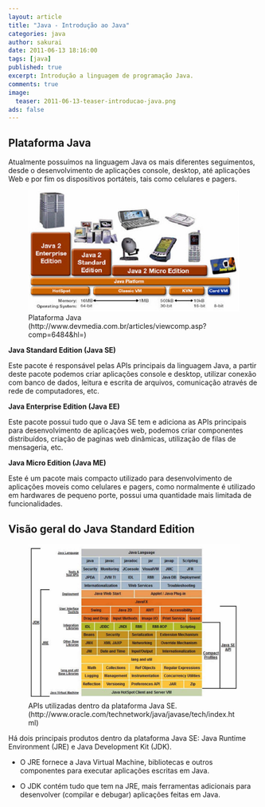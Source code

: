 ```yaml
---
layout: article
title: "Java - Introdução ao Java"
categories: java
author: sakurai
date: 2011-06-13 18:16:00
tags: [java]
published: true
excerpt: Introdução a linguagem de programação Java.
comments: true
image:
  teaser: 2011-06-13-teaser-introducao-java.png
ads: false
---
```


## Plataforma Java

Atualmente possuímos na linguagem Java os mais diferentes seguimentos, desde o desenvolvimento de aplicações console, desktop, até aplicações Web e por fim os dispositivos portáteis, tais como celulares e pagers.

<figure>
    <a href="/images/2011-06-13-introducao-java-01.png"><img src="/images/2011-06-13-introducao-java-01.png" alt="Plataforma Java."></a>
    <figcaption>Plataforma Java (http://www.devmedia.com.br/articles/viewcomp.asp?comp=6484&hl=)</figcaption>
</figure>

**Java Standard Edition (Java SE)**

Este pacote é responsável pelas APIs principais da linguagem Java, a partir deste pacote podemos criar aplicações console e desktop, utilizar conexão com banco de dados, leitura e escrita de arquivos, comunicação através de rede de computadores, etc.

**Java Enterprise Edition (Java EE)**

Este pacote possui tudo que o Java SE tem e adiciona as APIs principais para desenvolvimento de aplicações web, podemos criar componentes distribuídos, criação de paginas web dinâmicas, utilização de filas de mensageria, etc.

**Java Micro Edition (Java ME)**

Este é um pacote mais compacto utilizado para desenvolvimento de aplicações moveis como celulares e pagers, como normalmente é utilizado em hardwares de pequeno porte, possui uma quantidade mais limitada de funcionalidades.


## Visão geral do Java Standard Edition

<figure>
    <a href="/images/2011-06-13-introducao-java-02.png"><img src="/images/2011-06-13-introducao-java-02.png" alt="APIs utilizadas dentro da plataforma Java SE."></a>
    <figcaption>APIs utilizadas dentro da plataforma Java SE. (http://www.oracle.com/technetwork/java/javase/tech/index.html)</figcaption>
</figure>

Há dois principais produtos dentro da plataforma Java SE: Java Runtime Environment (JRE) e Java Development Kit (JDK).

* O JRE fornece a Java Virtual Machine, bibliotecas e outros componentes para executar aplicações escritas em Java.

* O JDK contém tudo que tem na JRE, mais ferramentas adicionais para desenvolver (compilar e debugar) aplicações feitas em Java.
